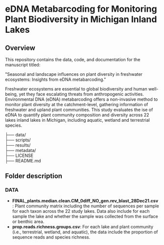 # eDNA Metabarcoding for Monitoring Plant Biodiversity in Michigan Inland Lakes

## Overview

This repository contains the data, code, and documentation for the manuscript titled:

"Seasonal and landscape influences on plant diversity in freshwater ecosystems: Insights from eDNA metabarcoding."

Freshwater ecosystems are essential to global biodiversity and human well-being, yet they face escalating threats from anthropogenic activities. Environmental DNA (eDNA) metabarcoding offers a non-invasive method to monitor plant diversity at the catchment-level, gathering information of freshwater and upland plant communities. This study evaluates the ise of eDNA to quantify plant community composition and diversity across 22 lakes inland lakes in Michigan, including aquatic, wetland and terrestrial species. 

├── data/                     
├── scripts/                  
├── results/                  
├── metadata/                            
├── LICENSE                   
├── README.md       

## Folder description

### DATA

- **FINAL_plants.median.clean.CM_0diff_NO_gen.rev_blast_28Dec21.csv**: Plant community matrix including the number of sequences per sample for each taxon across the 22 study lakes. Data also include for each sample the lake and whether the sample was collected from the surface or benthic area.  
- **prop.reads.richness.groups.csv**: For each lake and plant community (i.e., terrestrial, wetland, and aquatic), the data include the proportion of sequence reads and species richness.

